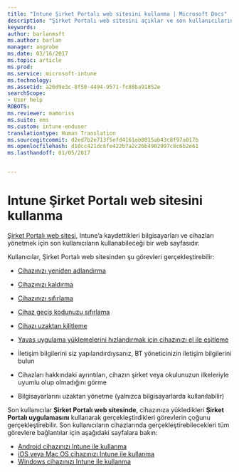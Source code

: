 ```yaml
---
title: "Intune Şirket Portalı web sitesini kullanma | Microsoft Docs"
description: "Şirket Portalı web sitesini açıklar ve son kullanıcıların web sitesinde gerçekleştirebileceği görevlerin adımlarını içeren bağlantılar sağlar"
keywords: 
author: barlanmsft
ms.author: barlan
manager: angrobe
ms.date: 03/16/2017
ms.topic: article
ms.prod: 
ms.service: microsoft-intune
ms.technology: 
ms.assetid: a26d9e3c-8f58-4494-9571-fc88ba91852e
searchScope:
- User help
ROBOTS: 
ms.reviewer: mamoriss
ms.suite: ems
ms.custom: intune-enduser
translationtype: Human Translation
ms.sourcegitcommit: d2ed7b2e713f5efd4161eb8015ab43c8f97a017b
ms.openlocfilehash: d10cc421dc6fe422b7a2c26b4902997c8c6b2e61
ms.lasthandoff: 01/05/2017


---
```


# <a name="using-the-intune-company-portal-website"></a>Intune Şirket Portalı web sitesini kullanma
[Şirket Portalı web sitesi](http://portal.manage.microsoft.com), Intune’a kaydettikleri bilgisayarları ve cihazları yönetmek için son kullanıcıların kullanabileceği bir web sayfasıdır.

Kullanıcılar, Şirket Portalı web sitesinden şu görevleri gerçekleştirebilir:

-   [Cihazınızı yeniden adlandırma](rename-your-device-cpwebsite.md)

-   [Cihazınızı kaldırma](remove-your-device-cpwebsite.md)

-   [Cihazınızı sıfırlama](reset-your-device-cpwebsite.md)

-   [Cihaz geçiş kodunuzu sıfırlama](reset-your-passcode-cpwebsite.md)

-   [Cihazı uzaktan kilitleme](remote-lock-your-device-cpwebsite.md)

-    [Yavaş uygulama yüklemelerini hızlandırmak için cihazınızı el ile eşitleme](sync-your-device-manually-cpwebsite.md)

-   İletişim bilgilerini siz yapılandırdıysanız, BT yöneticinizin iletişim bilgilerini bulun

-   Cihazları hakkındaki ayrıntıları, cihazın şirket veya okulunuzun ilkeleriyle uyumlu olup olmadığını görme

-   Bilgisayarlarını uzaktan yönetme (yalnızca bilgisayarlarda kullanılabilir)

Son kullanıcılar **Şirket Portalı web sitesinde**, cihazınıza yükledikleri **Şirket Portalı uygulamasını** kullanarak gerçekleştirdikleri görevlerin çoğunu gerçekleştirebilir. Son kullanıcıların cihazlarında gerçekleştirebilecekleri tüm görevlere bağlantılar için aşağıdaki sayfalara bakın:

- [Android cihazınızı Intune ile kullanma](using-your-android-device-with-intune.md)
- [iOS veya Mac OS cihazınızı Intune ile kullanma](using-your-ios-or-macOS-device-with-intune.md)
- [Windows cihazınızı Intune ile kullanma](using-your-windows-device-with-intune.md)

